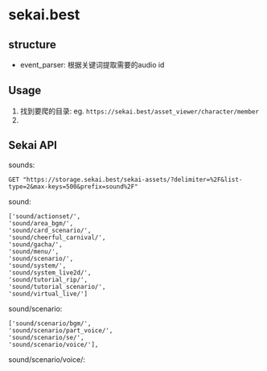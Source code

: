 # sekai.best

## structure

- event_parser: 根据关键词提取需要的audio id





## Usage



1. 找到要爬的目录: eg. `https://sekai.best/asset_viewer/character/member`
2. 





## Sekai API


sounds:
```
GET "https://storage.sekai.best/sekai-assets/?delimiter=%2F&list-type=2&max-keys=500&prefix=sound%2F"
```
sound:
```
['sound/actionset/', 
'sound/area_bgm/', 
'sound/card_scenario/', 
'sound/cheerful_carnival/', 
'sound/gacha/', 
'sound/menu/', 
'sound/scenario/', 
'sound/system/', 
'sound/system_live2d/', 
'sound/tutorial_rip/', 
'sound/tutorial_scenario/', 
'sound/virtual_live/']
```
sound/scenario:
```
['sound/scenario/bgm/', 
'sound/scenario/part_voice/', 
'sound/scenario/se/', 
'sound/scenario/voice/'], 
```
sound/scenario/voice/:
```

```